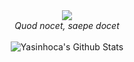 <div align="center">
<img src="https://github.com/yasinhoca/yasinhoca/blob/main/200.gif?raw=true" > 
 <br><i>Quod nocet, saepe docet</i>
  <br>
  <br>
  <img align="center" src="https://github-readme-stats.vercel.app/api?username=yasinhoca&include_all_commits=true&count_private=true&show_icons=true&line_height=20&title_color=7A7ADB&icon_color=00CC00&text_color=00D300&bg_color=0,000000,130F40" alt="Yasinhoca's Github Stats">

</div>



